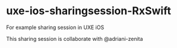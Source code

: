 # uxe-ios-sharingsession-RxSwift
For example sharing session in UXE iOS

This sharing session is collaborate with @adriani-zenita
